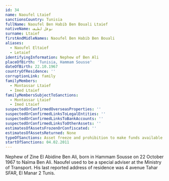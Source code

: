 ```yaml
---
id: 34
name: Naoufel Ltaief
sanctionsCountry: Tunisia
fullName: Naoufel Ben Habib Ben Bouali Ltaief
nativeName: نوفل لطيف
surname: Ltaief
firstAndMidleNames: Naoufel Ben Habib Ben Bouali
aliases:
  - Naoufel Eltaief
  - Letaief
identifyingInformation: Nephew of Ben Ali
placeOfBirth: 'Tunisia, Hammam Sousse'
dateOfBirth: 22.10.1967
countryOfResidence: ''
corruptionLink: family
familyMembers:
  - Montassar Ltaief
  - Imed Ltaief
familyMembersSubjectToSanctions:
  - Montassar Ltaief
  - Imed Ltaief
suspectedOrConfirmedOverseasProperties: ''
suspectedOrConfirmedLinksToLegalEntities: ''
suspectedOrConfirmedLinksToBankAccounts: ''
suspectedOrConfirmedLinksToOtherAssets: ''
estimatesOfAssetsFrozenOrConfiscated: ''
estimatesOfAssetsReturned: None
typeOfSanctions: Asset freeze and prohibition to make funds available
startOfSanctions: 04.02.2011
---
```

Nephew of Zine El Abidine Ben Ali, born in Hammam Sousse on 22 October 1967 to 
Naïma Ben Ali. Naoufel used to be a special adviser at the Ministry of 
Transport. His last reported address of residence was 4 avenue Tahar SFAR, El 
Manar 2 Tunis.
